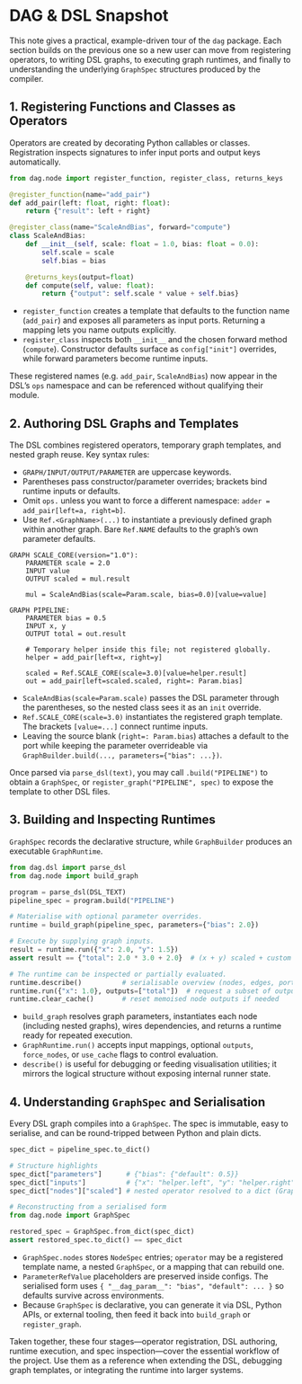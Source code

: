 # DAG & DSL Snapshot

This note gives a practical, example-driven tour of the `dag` package. Each section builds on the previous one so a new user can move from registering operators, to writing DSL graphs, to executing graph runtimes, and finally to understanding the underlying `GraphSpec` structures produced by the compiler.

## 1. Registering Functions and Classes as Operators

Operators are created by decorating Python callables or classes. Registration inspects signatures to infer input ports and output keys automatically.

```python
from dag.node import register_function, register_class, returns_keys

@register_function(name="add_pair")
def add_pair(left: float, right: float):
    return {"result": left + right}

@register_class(name="ScaleAndBias", forward="compute")
class ScaleAndBias:
    def __init__(self, scale: float = 1.0, bias: float = 0.0):
        self.scale = scale
        self.bias = bias

    @returns_keys(output=float)
    def compute(self, value: float):
        return {"output": self.scale * value + self.bias}
```

- `register_function` creates a template that defaults to the function name (`add_pair`) and exposes all parameters as input ports. Returning a mapping lets you name outputs explicitly.
- `register_class` inspects both `__init__` and the chosen forward method (`compute`). Constructor defaults surface as `config["init"]` overrides, while forward parameters become runtime inputs.

These registered names (e.g. `add_pair`, `ScaleAndBias`) now appear in the DSL’s `ops` namespace and can be referenced without qualifying their module.

## 2. Authoring DSL Graphs and Templates

The DSL combines registered operators, temporary graph templates, and nested graph reuse. Key syntax rules:
- `GRAPH/INPUT/OUTPUT/PARAMETER` are uppercase keywords.
- Parentheses pass constructor/parameter overrides; brackets bind runtime inputs or defaults.
- Omit `ops.` unless you want to force a different namespace: `adder = add_pair[left=a, right=b]`.
- Use `Ref.<GraphName>(...)` to instantiate a previously defined graph within another graph. Bare `Ref.NAME` defaults to the graph’s own parameter defaults.

```dsl
GRAPH SCALE_CORE(version="1.0"):
    PARAMETER scale = 2.0
    INPUT value
    OUTPUT scaled = mul.result

    mul = ScaleAndBias(scale=Param.scale, bias=0.0)[value=value]

GRAPH PIPELINE:
    PARAMETER bias = 0.5
    INPUT x, y
    OUTPUT total = out.result

    # Temporary helper inside this file; not registered globally.
    helper = add_pair[left=x, right=y]

    scaled = Ref.SCALE_CORE(scale=3.0)[value=helper.result]
    out = add_pair[left=scaled.scaled, right=: Param.bias]
```

- `ScaleAndBias(scale=Param.scale)` passes the DSL parameter through the parentheses, so the nested class sees it as an `init` override.
- `Ref.SCALE_CORE(scale=3.0)` instantiates the registered graph template. The brackets `[value=...]` connect runtime inputs.
- Leaving the source blank (`right=: Param.bias`) attaches a default to the port while keeping the parameter overrideable via `GraphBuilder.build(..., parameters={"bias": ...})`.

Once parsed via `parse_dsl(text)`, you may call `.build("PIPELINE")` to obtain a `GraphSpec`, or `register_graph("PIPELINE", spec)` to expose the template to other DSL files.

## 3. Building and Inspecting Runtimes

`GraphSpec` records the declarative structure, while `GraphBuilder` produces an executable `GraphRuntime`.

```python
from dag.dsl import parse_dsl
from dag.node import build_graph

program = parse_dsl(DSL_TEXT)
pipeline_spec = program.build("PIPELINE")

# Materialise with optional parameter overrides.
runtime = build_graph(pipeline_spec, parameters={"bias": 2.0})

# Execute by supplying graph inputs.
result = runtime.run({"x": 2.0, "y": 1.5})
assert result == {"total": 2.0 * 3.0 + 2.0}  # (x + y) scaled + custom bias

# The runtime can be inspected or partially evaluated.
runtime.describe()          # serialisable overview (nodes, edges, ports, parameters)
runtime.run({"x": 1.0}, outputs=["total"])  # request a subset of outputs
runtime.clear_cache()       # reset memoised node outputs if needed
```

- `build_graph` resolves graph parameters, instantiates each node (including nested graphs), wires dependencies, and returns a runtime ready for repeated execution.
- `GraphRuntime.run()` accepts input mappings, optional `outputs`, `force_nodes`, or `use_cache` flags to control evaluation.
- `describe()` is useful for debugging or feeding visualisation utilities; it mirrors the logical structure without exposing internal runner state.

## 4. Understanding `GraphSpec` and Serialisation

Every DSL graph compiles into a `GraphSpec`. The spec is immutable, easy to serialise, and can be round-tripped between Python and plain dicts.

```python
spec_dict = pipeline_spec.to_dict()

# Structure highlights
spec_dict["parameters"]      # {"bias": {"default": 0.5}}
spec_dict["inputs"]          # {"x": "helper.left", "y": "helper.right"}
spec_dict["nodes"]["scaled"] # nested operator resolved to a dict (GraphSpec)

# Reconstructing from a serialised form
from dag.node import GraphSpec

restored_spec = GraphSpec.from_dict(spec_dict)
assert restored_spec.to_dict() == spec_dict
```

- `GraphSpec.nodes` stores `NodeSpec` entries; `operator` may be a registered template name, a nested `GraphSpec`, or a mapping that can rebuild one.
- `ParameterRefValue` placeholders are preserved inside configs. The serialised form uses `{ "__dag_param__": "bias", "default": ... }` so defaults survive across environments.
- Because `GraphSpec` is declarative, you can generate it via DSL, Python APIs, or external tooling, then feed it back into `build_graph` or `register_graph`.

Taken together, these four stages—operator registration, DSL authoring, runtime execution, and spec inspection—cover the essential workflow of the project. Use them as a reference when extending the DSL, debugging graph templates, or integrating the runtime into larger systems.
